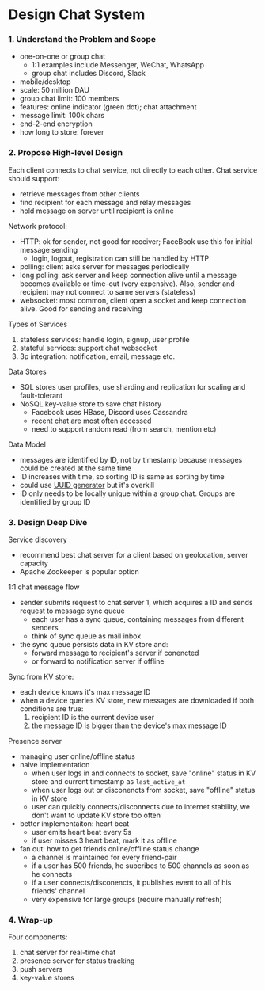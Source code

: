 # Design Chat System

### 1. Understand the Problem and Scope

- one-on-one or group chat
  - 1:1 examples include Messenger, WeChat, WhatsApp
  - group chat includes Discord, Slack
- mobile/desktop
- scale: 50 million DAU
- group chat limit: 100 members
- features: online indicator (green dot); chat attachment
- message limit: 100k chars
- end-2-end encryption
- how long to store: forever

### 2. Propose High-level Design

Each client connects to chat service, not directly to each other. Chat service should support:

- retrieve messages from other clients
- find recipient for each message and relay messages
- hold message on server until recipient is online

Network protocol:

- HTTP: ok for sender, not good for receiver; FaceBook use this for initial message sending
  - login, logout, registration can still be handled by HTTP
- polling: client asks server for messages periodically
- long polling: ask server and keep connection alive until a message becomes available or time-out (very expensive). Also, sender and recipient may not connect to same servers (stateless)
- websocket: most common, client open a socket and keep connection alive. Good for sending and receiving

Types of Services

1. stateless services: handle login, signup, user profile
2. stateful services: support chat websocket
3. 3p integration: notification, email, message etc.

Data Stores

- SQL stores user profiles, use sharding and replication for scaling and fault-tolerant
- NoSQL key-value store to save chat history
  - Facebook uses HBase, Discord uses Cassandra
  - recent chat are most often accessed
  - need to support random read (from search, mention etc)

Data Model

- messages are identified by ID, not by timestamp because messages could be created at the same time
- ID increases with time, so sorting ID is same as sorting by time
- could use [UUID generator](./design_unique_id_generator.md) but it's overkill
- ID only needs to be locally unique within a group chat. Groups are identified by group ID

### 3. Design Deep Dive

Service discovery

- recommend best chat server for a client based on geolocation, server capacity
- Apache Zookeeper is popular option

1:1 chat message flow

- sender submits request to chat server 1, which acquires a ID and sends request to message sync queue
  - each user has a sync queue, containing messages from different senders
  - think of sync queue as mail inbox
- the sync queue persists data in KV store and:
  - forward message to recipient's server if conencted
  - or forward to notification server if offline

Sync from KV store:

- each device knows it's max message ID
- when a device queries KV store, new messages are downloaded if both conditions are true:
  1. recipient ID is the current device user
  2. the message ID is bigger than the device's max message ID

Presence server

- managing user online/offline status
- naive implementation
  - when user logs in and connects to socket, save "online" status in KV store and current timestamp as `last_active_at`
  - when user logs out or disconencts from socket, save "offline" status in KV store
  - user can quickly connects/disconnects due to internet stability, we don't want to update KV store too often
- better implementaiton: heart beat
  - user emits heart beat every 5s
  - if user misses 3 heart beat, mark it as offline
- fan out: how to get friends online/offline status change
  - a channel is maintained for every friend-pair
  - if a user has 500 friends, he subcribes to 500 channels as soon as he connects
  - if a user connects/disconencts, it publishes event to all of his friends' channel
  - very expensive for large groups (require manually refresh)

### 4. Wrap-up

Four components:

1. chat server for real-time chat
2. presence server for status tracking
3. push servers
4. key-value stores
